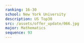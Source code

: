 ```yaml
---
ranking: 16-30
school: New York University
description: US Top30
src: /assets/offer_update/066.jpg
major: Mathematics
sequence: 93
---
```

